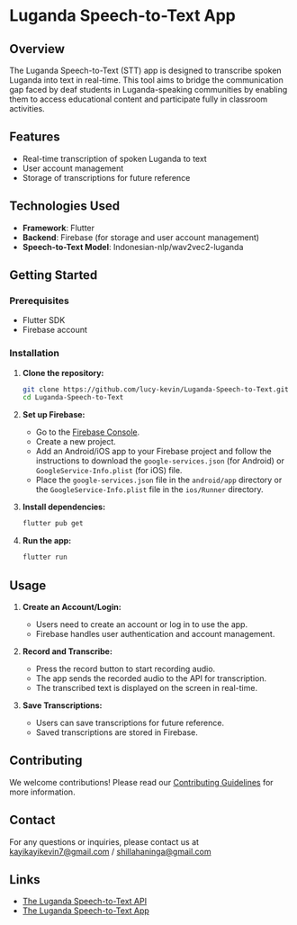 # Luganda Speech-to-Text App

## Overview
The Luganda Speech-to-Text (STT) app is designed to transcribe spoken Luganda into text in real-time. This tool aims to bridge the communication gap faced by deaf students in Luganda-speaking communities by enabling them to access educational content and participate fully in classroom activities.

## Features
- Real-time transcription of spoken Luganda to text
- User account management
- Storage of transcriptions for future reference

## Technologies Used
- **Framework**: Flutter
- **Backend**: Firebase (for storage and user account management)
- **Speech-to-Text Model**: Indonesian-nlp/wav2vec2-luganda

## Getting Started

### Prerequisites
- Flutter SDK
- Firebase account

### Installation

1. **Clone the repository:**
   ```bash
   git clone https://github.com/lucy-kevin/Luganda-Speech-to-Text.git
   cd Luganda-Speech-to-Text
   ```

2. **Set up Firebase:**
   - Go to the [Firebase Console](https://console.firebase.google.com/).
   - Create a new project.
   - Add an Android/iOS app to your Firebase project and follow the instructions to download the `google-services.json` (for Android) or `GoogleService-Info.plist` (for iOS) file.
   - Place the `google-services.json` file in the `android/app` directory or the `GoogleService-Info.plist` file in the `ios/Runner` directory.

3. **Install dependencies:**
   ```bash
   flutter pub get
   ```

4. **Run the app:**
   ```bash
   flutter run
   ```

## Usage
1. **Create an Account/Login:**
   - Users need to create an account or log in to use the app.
   - Firebase handles user authentication and account management.

2. **Record and Transcribe:**
   - Press the record button to start recording audio.
   - The app sends the recorded audio to the API for transcription.
   - The transcribed text is displayed on the screen in real-time.

3. **Save Transcriptions:**
   - Users can save transcriptions for future reference.
   - Saved transcriptions are stored in Firebase.

## Contributing
We welcome contributions! Please read our [Contributing Guidelines](CONTRIBUTING.md) for more information.


## Contact
For any questions or inquiries, please contact us at kayikayikevin7@gmail.com / shillahaninga@gmail.com

## Links
- [The Luganda Speech-to-Text API](https://github.com/lucy-kevin/luganda-stt-api)
- [The Luganda Speech-to-Text App](https://github.com/lucy-kevin/Luganda-Speech-to-Text)
